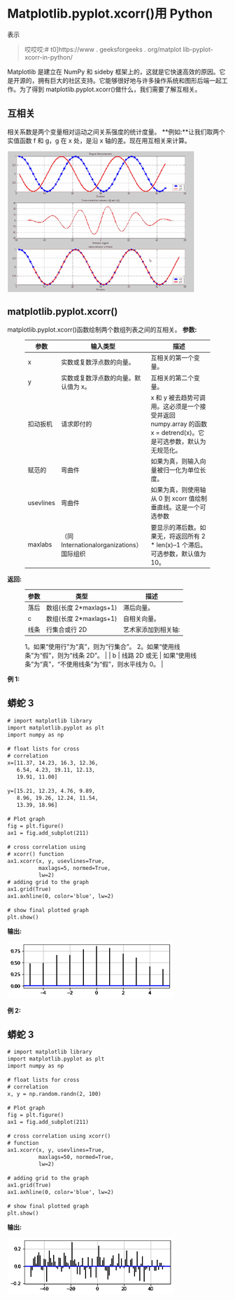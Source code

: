 # Matplotlib.pyplot.xcorr()用 Python

表示

> 哎哎哎:# t0]https://www . geeksforgeeks . org/matplot lib-pyplot-xcorr-in-python/

Matplotlib 是建立在 NumPy 和 sideby 框架上的，这就是它快速高效的原因。它是开源的，拥有巨大的社区支持。它能够很好地与许多操作系统和图形后端一起工作。为了得到 matplotlib.pyplot.xcorr()做什么，我们需要了解互相关。

## 互相关

相关系数是两个变量相对运动之间关系强度的统计度量。
**例如:**让我们取两个实值函数 f 和 g，g 在 x 处，是沿 x 轴的差。现在用互相关来计算。

![](img/98b7ab48cd77f8fa4c860a853f07f7e8.png)

## matplotlib.pyplot.xcorr()

matplotlib.pyplot.xcorr()函数绘制两个数组列表之间的互相关。
**参数:**

<figure class="table">

| 参数 | 输入类型 | 描述 |
| --- | --- | --- |
| x | 实数或复数浮点数的向量。 | 互相关的第一个变量。 |
| y | 实数或复数浮点数的向量。默认值为 x。 | 互相关的第二个变量。 |
| 扣动扳机 | 请求即付的 | x 和 y 被去趋势可调用。这必须是一个接受并返回 numpy.array 的函数 x = detrend(x)。它是可选参数，默认为无规范化。 |
| 赋范的 | 弯曲件 | 如果为真，则输入向量被归一化为单位长度。 |
| usevlines | 弯曲件 | 如果为真，则使用轴从 0 到 xcorr 值绘制垂直线。这是一个可选参数 |
| maxlabs | （同 Internationalorganizations）国际组织 | 要显示的滞后数。如果无，将返回所有 2 * len(x)–1 个滞后。可选参数，默认值为 10。 |

</figure>

**返回:**

<figure class="table">

| 参数 | 类型 | 描述 |
| --- | --- | --- |
| 落后 | 数组(长度 2*maxlags+1) | 滞后向量。 |
| c | 数组(长度 2*maxlags+1) | 自相关向量。 |
| 线条 | 行集合或行 2D | 艺术家添加到相关轴:
1。如果“使用行”为“真”，则为“行集合”。
2。如果“使用线条”为“假”，则为“线条 2D”。 |
| b | 线路 2D 或无 | 如果“使用线条”为“真”，“不使用线条”为“假”，则水平线为 0。 |

</figure>

**例 1:**

## 蟒蛇 3

```
# import matplotlib library
import matplotlib.pyplot as plt
import numpy as np

# float lists for cross
# correlation
x=[11.37, 14.23, 16.3, 12.36,
   6.54, 4.23, 19.11, 12.13,
   19.91, 11.00]

y=[15.21, 12.23, 4.76, 9.89,
   8.96, 19.26, 12.24, 11.54,
   13.39, 18.96]

# Plot graph
fig = plt.figure()
ax1 = fig.add_subplot(211)

# cross correlation using
# xcorr() function
ax1.xcorr(x, y, usevlines=True,
          maxlags=5, normed=True,
          lw=2)
# adding grid to the graph
ax1.grid(True)
ax1.axhline(0, color='blue', lw=2)

# show final plotted graph
plt.show()
```

**输出:**

![matplotlib.pyplot.xcorr()](img/2838bb0702b2a377ca6b27b9001ec67e.png)

**例 2:**

## 蟒蛇 3

```
# import matplotlib library
import matplotlib.pyplot as plt
import numpy as np

# float lists for cross
# correlation
x, y = np.random.randn(2, 100)

# Plot graph
fig = plt.figure()
ax1 = fig.add_subplot(211)

# cross correlation using xcorr()
# function
ax1.xcorr(x, y, usevlines=True,
          maxlags=50, normed=True,
          lw=2)

# adding grid to the graph
ax1.grid(True)
ax1.axhline(0, color='blue', lw=2)

# show final plotted graph
plt.show()
```

**输出:**

![matplotlib.pyplot.xcorr()](img/df585e2baf97f2608200e79e9a7bc582.png)